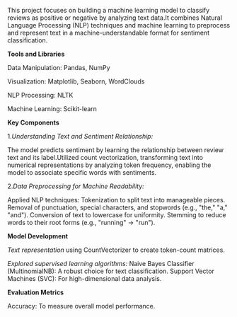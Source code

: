 This project focuses on building a machine learning model to classify reviews as positive or negative by analyzing text data.It combines Natural Language Processing (NLP) techniques and machine learning to preprocess and represent text in a machine-understandable format for sentiment classification.




**Tools and Libraries**

Data Manipulation: Pandas, NumPy

Visualization: Matplotlib, Seaborn, WordClouds

NLP Processing: NLTK

Machine Learning: Scikit-learn





**Key Components**

1._Understanding Text and Sentiment Relationship:_

The model predicts sentiment by learning the relationship between review text and its label.Utilized count vectorization, transforming text into numerical representations by analyzing token frequency, enabling the model to associate specific words with sentiments.

2._Data Preprocessing for Machine Readability:_

Applied NLP techniques:
Tokenization to split text into manageable pieces.
Removal of punctuation, special characters, and stopwords (e.g., "the," "a," "and").
Conversion of text to lowercase for uniformity.
Stemming to reduce words to their root forms (e.g., "running" → "run").






**Model Development**

_Text representation_ using CountVectorizer to create token-count matrices.

_Explored supervised learning algorithms:_
Naive Bayes Classifier (MultinomialNB): A robust choice for text classification.
Support Vector Machines (SVC): For high-dimensional data analysis.





**Evaluation Metrics**

Accuracy: To measure overall model performance.

